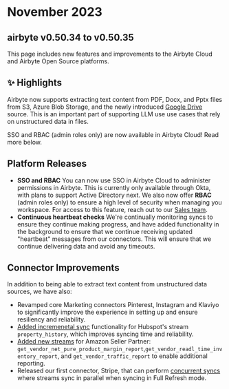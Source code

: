 # November 2023
## airbyte v0.50.34 to v0.50.35

This page includes new features and improvements to the Airbyte Cloud and Airbyte Open Source platforms.

## ✨ Highlights

Airbyte now supports extracting text content from PDF, Docx, and Pptx files from S3, Azure Blob Storage, and the newly introduced [Google Drive](/integrations/sources/google-drive.md) source. This is an important part of supporting LLM use use cases that rely on unstructured data in files.

SSO and RBAC (admin roles only) are now available in Airbyte Cloud! Read more below.

## Platform Releases
- **SSO and RBAC** You can now use SSO in Airbyte Cloud to administer permissions in Airbyte. This is currently only available through Okta, with plans to support Active Directory next. We also now offer **RBAC** (admin roles only) to ensure a high level of security when managing you workspace. For access to this feature, reach out to our [Sales team](https://www.airbyte.com/company/talk-to-sales).
- **Continuous heartbeat checks** We're continually monitoring syncs to ensure they continue making progress, and have added functionality in the background to ensure that we continue receiving updated "heartbeat" messages from our connectors. This will ensure that we continue delivering data and avoid any timeouts. 

## Connector Improvements

In addition to being able to extract text content from unstructured data sources, we have also:

 - Revamped core Marketing connectors Pinterest, Instagram and Klaviyo to significantly improve the experience in setting up and ensure resiliency and reliability.
 - [Added incremenetal sync](https://github.com/airbytehq/airbyte/pull/32473) functionality for Hubspot's stream `property_history`, which improves syncing time and reliability.
 - [Added new streams](https://github.com/airbytehq/airbyte/pull/32738) for Amazon Seller Partner:  `get_vendor_net_pure_product_margin_report`,`get_vendor_readl_time_inventory_report`, and `get_vendor_traffic_report` to enable additional reporting.
 - Released our first connector, Stripe, that can perform [concurrent syncs](https://github.com/airbytehq/airbyte/pull/32473) where streams sync in parallel when syncing in Full Refresh mode.

